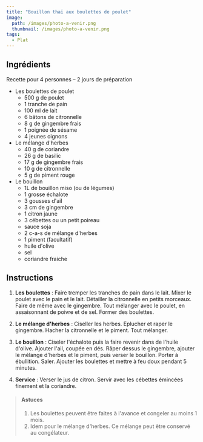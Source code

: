 ```yaml
---
title: "Bouillon thaï aux boulettes de poulet"
image: 
  path: /images/photo-a-venir.png
  thumbnail: /images/photo-a-venir.png
tags:
  - Plat
---
```


## Ingrédients

Recette pour 4 personnes – 2 jours de préparation

* Les boulettes de poulet
    * 500 g de poulet
    * 1 tranche de pain
    * 100 ml de lait
    * 6 bâtons de citronnelle
    * 8 g de gingembre frais
    * 1 poignée de sésame
    * 4 jeunes oignons
* Le mélange d'herbes
    * 40 g de coriandre
    * 26 g de basilic
    * 17 g de gingembre frais
    * 10 g de citronnelle
    * 5 g de piment rouge
* Le bouillon
    * 1L de bouillon miso (ou de légumes)
    * 1 grosse échalote
    * 3 gousses d'ail
    * 3 cm de gingembre
    * 1 citron jaune
    * 3 cébettes ou un petit poireau
    * sauce soja
    * 2 c-a-s de mélange d'herbes
    * 1 piment (facultatif)
    * huile d'olive
    * sel
    * coriandre fraiche

## Instructions

1. **Les boulettes** : Faire tremper les tranches de pain dans le lait. Mixer le poulet avec le pain et le lait. Détailler la citronnelle en petits morceaux. Faire de même avec le gingembre. Tout mélanger avec le poulet, en assaisonnant de poivre et de sel. Former des boulettes. 

2. **Le mélange d'herbes** : Ciseller les herbes. Eplucher et raper le gingembre. Hacher la citronnelle et le piment. Tout mélanger. 

3. **Le bouillon** : Ciseler l'échalote puis la faire revenir dans de l'huile d'olive. Ajouter l'ail, coupée en dés. Râper dessus le gingembre, ajouter le mélange d'herbes et le piment, puis verser le bouillon. Porter à ébullition. Saler. Ajouter les boulettes et mettre à feu doux pendant 5 minutes.

4. **Service** :  Verser le jus de citron. Servir avec les cébettes émincées finement et la coriandre.

> #### Astuces
> 1. Les boulettes peuvent être faites à l'avance et congeler au moins 1 mois.
> 2. Idem pour le mélange d'herbes. Ce mélange peut être conservé au congélateur.
